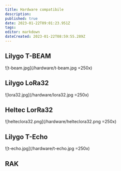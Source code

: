 ```yaml
---
title: Hardware compatibile
description: 
published: true
date: 2023-01-22T09:01:23.951Z
tags: 
editor: markdown
dateCreated: 2023-01-22T08:59:55.289Z
---
```


## Lilygo T-BEAM
![t-beam.jpg](/hardware/t-beam.jpg =250x)

## Lilygo LoRa32
![lora32.jpg](/hardware/lora32.jpg =250x)

## Heltec LorRa32
![helteclora32.png](/hardware/helteclora32.png =250x)

## Lilygo T-Echo
![t-echo.jpg](/hardware/t-echo.jpg =250x)

## RAK

